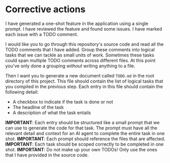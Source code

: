 # Corrective actions

I have generated a one-shot feature in the application using a single prompt. I have reviewed the feature and found some issues. I have marked each issue with a TODO comment.

I would like you to go through this repository's source code and read all the TODO comments that I have added. Group these comments into logical tasks that we can tackle as small units of work. Sometimes these tasks could span multiple TODO comments across different files. At this point you've only done a grouping _without_ writing anything to a file.

Then I want you to generate a new document called `TODO.md` in the root directory of this project. This file should contain the list of logical tasks that you compiled in the previous step. Each entry in this file should contain the following detail:

* A checkbox to indicate if the task is done or not
* The headline of the task
* A description of what the task entails

**IMPORTANT**: Each entry should be structured like a small prompt that we can use to generate the code for that task. The prompt must have all the relevant detail and context for an AI agent to complete the entire task in one shot.
**IMPORTANT**: Each prompt should reference the files that are affected.
**IMPORTANT**: Each task should be scoped correctly to be completed in one shot.
**IMPORTANT**: Do not make up your own TODOs! Only use the ones that I have provided in the source code.
